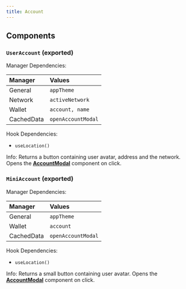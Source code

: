 ```yaml
---
title: Account
---
```


## Components

### `UserAccount` (exported)

Manager Dependencies:

| Manager | Values                                                          |
| :--- | :------------------------------------------------------------------- |
| General | `appTheme`
| Network | `activeNetwork`
| Wallet | `account, name`
| CachedData | `openAccountModal`

Hook Dependencies: 
- `useLocation()`

Info: Returns a button containing user avatar, address and the network. Opens the [**AccountModal**](/docs/dev-docs/frontend/components/organisms/account-modal#accountmodal-exported) component on click.

### `MiniAccount` (exported)

Manager Dependencies:

| Manager | Values                                                          |
| :--- | :------------------------------------------------------------------- |
| General | `appTheme`
| Wallet | `account`
| CachedData | `openAccountModal`

Hook Dependencies: 
- `useLocation()`

Info: Returns a small button containing user avatar. Opens the [**AccountModal**](/docs/dev-docs/frontend/components/organisms/account-modal#accountmodal-exported) component on click.